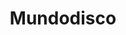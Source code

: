 ﻿---
title: "Mundodisco"
permalink: periodes_636.html
layout: periode
sidebar: periodes
pares:
  - id: -2
    title: "Fantasía"

fills:
jocsPrincipals:
  - title: "The Witches: A Discworld Game"
    bggId: 137095
    dataInici: 
    dataFi: 

jocsEscenaris:
  - title: "Discworld: Ankh-Morpork"
    bggId: 91312

jocsEpoca:
jocsEpocaEscenaris:
---
